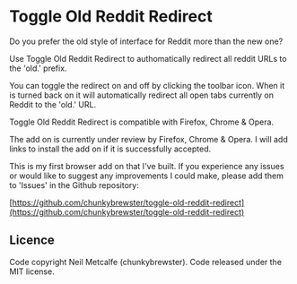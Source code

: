# Toggle Old Reddit Redirect

Do you prefer the old style of interface for Reddit more than the new one?

Use Toggle Old Reddit Redirect to authomatically redirect all reddit URLs to the 'old.' prefix.

You can toggle the redirect on and off by clicking the toolbar icon. When it is turned back on it will automatically redirect all open tabs currently on Reddit to the 'old.' URL.

Toggle Old Reddit Redirect is compatible with Firefox, Chrome & Opera.

The add on is currently under review by Firefox, Chrome & Opera. I will add links to install the add on if it is successfully accepted.

This is my first browser add on that I've built. If you experience any issues or would like to suggest any improvements I could make, please add them to 'Issues' in the Github repository:

[https://github.com/chunkybrewster/toggle-old-reddit-redirect](https://github.com/chunkybrewster/toggle-old-reddit-redirect)

## Licence

Code copyright Neil Metcalfe (chunkybrewster). Code released under the MIT license.